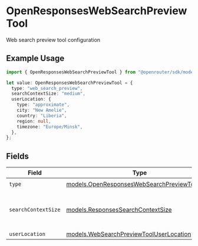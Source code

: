 # OpenResponsesWebSearchPreviewTool

Web search preview tool configuration

## Example Usage

```typescript
import { OpenResponsesWebSearchPreviewTool } from "@openrouter/sdk/models";

let value: OpenResponsesWebSearchPreviewTool = {
  type: "web_search_preview",
  searchContextSize: "medium",
  userLocation: {
    type: "approximate",
    city: "New Amelie",
    country: "Liberia",
    region: null,
    timezone: "Europe/Minsk",
  },
};
```

## Fields

| Field                                                                                              | Type                                                                                               | Required                                                                                           | Description                                                                                        | Example                                                                                            |
| -------------------------------------------------------------------------------------------------- | -------------------------------------------------------------------------------------------------- | -------------------------------------------------------------------------------------------------- | -------------------------------------------------------------------------------------------------- | -------------------------------------------------------------------------------------------------- |
| `type`                                                                                             | [models.OpenResponsesWebSearchPreviewToolType](../models/openresponseswebsearchpreviewtooltype.md) | :heavy_check_mark:                                                                                 | N/A                                                                                                |                                                                                                    |
| `searchContextSize`                                                                                | [models.ResponsesSearchContextSize](../models/responsessearchcontextsize.md)                       | :heavy_minus_sign:                                                                                 | Size of the search context for web search tools                                                    | medium                                                                                             |
| `userLocation`                                                                                     | [models.WebSearchPreviewToolUserLocation](../models/websearchpreviewtooluserlocation.md)           | :heavy_minus_sign:                                                                                 | N/A                                                                                                |                                                                                                    |